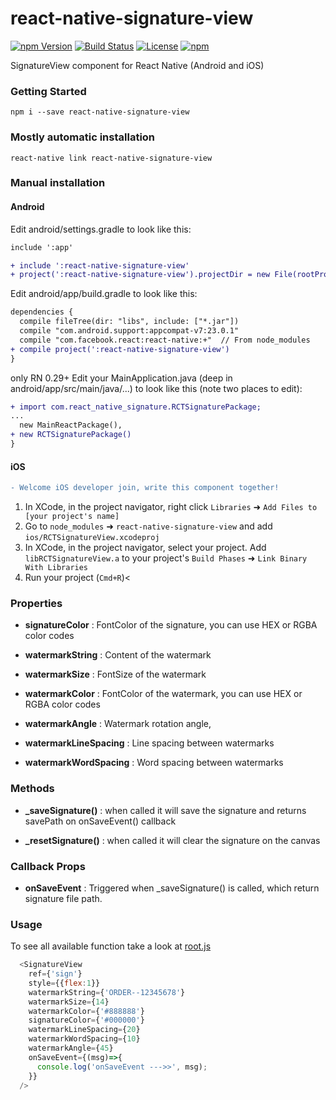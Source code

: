 # react-native-signature-view

[![npm Version](https://img.shields.io/npm/v/react-native-signature-view.svg)](https://www.npmjs.com/package/react-native-signature-view)
[![Build Status](https://travis-ci.org/zoomyu/react-native-signature-view.svg?branch=master)](https://travis-ci.org/zoomyu/react-native-signature-view)
[![License](https://img.shields.io/npm/l/react-native-signature-view.svg)](https://www.npmjs.com/package/react-native-signature-view)
[![npm](https://img.shields.io/npm/dt/react-native-signature-view.svg)](https://npmjs.org/package/react-native-signature-view "View this project on npm")

 SignatureView component for React Native (Android and iOS)

### Getting Started

`npm i --save react-native-signature-view`

### Mostly automatic installation

`react-native link react-native-signature-view`
### Manual installation
#### Android
Edit android/settings.gradle to look like this:

```diff
include ':app'

+ include ':react-native-signature-view'
+ project(':react-native-signature-view').projectDir = new File(rootProject.projectDir, '../node_modules/react-native-signature-view/android')
```

Edit android/app/build.gradle to look like this:
```diff
dependencies {
  compile fileTree(dir: "libs", include: ["*.jar"])
  compile "com.android.support:appcompat-v7:23.0.1"
  compile "com.facebook.react:react-native:+"  // From node_modules
+ compile project(':react-native-signature-view')
}
```

only RN 0.29+ Edit your MainApplication.java (deep in android/app/src/main/java/...) to look like this (note two places to edit):
```diff
+ import com.react_native_signature.RCTSignaturePackage;
...
  new MainReactPackage(),
+ new RCTSignaturePackage()
}
```

#### iOS
```diff
- Welcome iOS developer join, write this component together!
```

1. In XCode, in the project navigator, right click `Libraries` ➜ `Add Files to [your project's name]`
2. Go to `node_modules` ➜ `react-native-signature-view` and add `ios/RCTSignatureView.xcodeproj`
3. In XCode, in the project navigator, select your project. Add `libRCTSignatureView.a` to your project's `Build Phases` ➜ `Link Binary With Libraries`
4. Run your project (`Cmd+R`)<


### Properties

+ **signatureColor** : FontColor of the signature, you can use HEX or RGBA color codes

+ **watermarkString** : Content of the watermark

+ **watermarkSize** : FontSize of the watermark

+ **watermarkColor** : FontColor of the watermark, you can use HEX or RGBA color codes

+ **watermarkAngle** : Watermark rotation angle,

+ **watermarkLineSpacing** : Line spacing between watermarks

+ **watermarkWordSpacing** : Word spacing between watermarks

### Methods

+ **_saveSignature()** : when called it will save the signature and returns savePath on onSaveEvent() callback

+ **_resetSignature()** : when called it will clear the signature on the canvas

### Callback Props

+ **onSaveEvent** : Triggered when _saveSignature() is called, which return signature file path.

### Usage

To see all available function take a look at [root.js](https://github.com/zoomyu/react-native-signature-view/blob/master/example/src/root.js#L26)

```js
  <SignatureView
    ref={'sign'}
    style={{flex:1}}
    watermarkString={'ORDER--12345678'}
    watermarkSize={14}
    watermarkColor={'#888888'}
    signatureColor={'#000000'}
    watermarkLineSpacing={20}
    watermarkWordSpacing={10}
    watermarkAngle={45}
    onSaveEvent={(msg)=>{
      console.log('onSaveEvent --->>', msg);
    }}
  />
```
